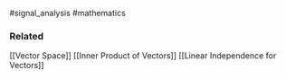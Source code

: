 
#signal_analysis #mathematics 
### Related
[[Vector Space]]
[[Inner Product of Vectors]]
[[Linear Independence for Vectors]]
